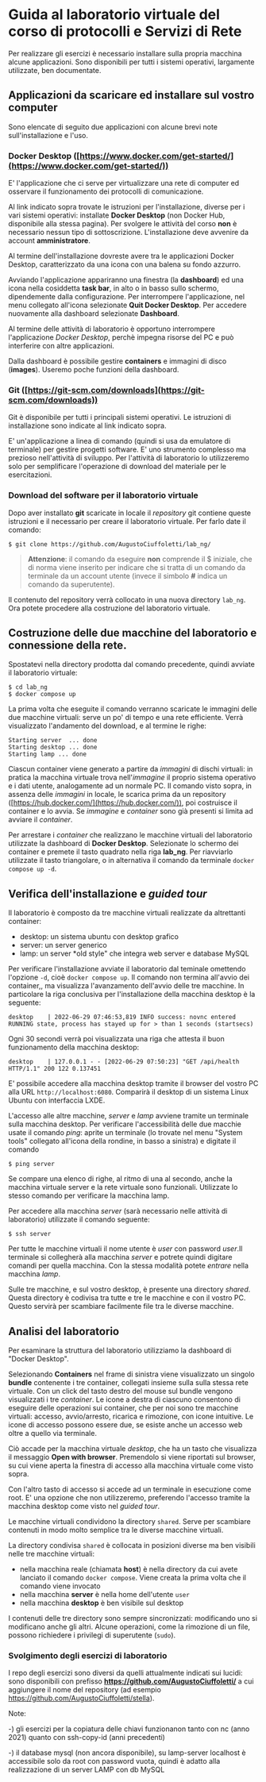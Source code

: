 # Guida al laboratorio virtuale del corso di protocolli e Servizi di Rete
Per realizzare gli esercizi è necessario installare sulla propria macchina alcune applicazioni. Sono disponibili per tutti i sistemi operativi, largamente utilizzate, ben documentate.

## Applicazioni da scaricare ed installare sul vostro computer

Sono elencate di seguito due applicazioni con alcune brevi note sull'installazione e l'uso.

### Docker Desktop ([https://www.docker.com/get-started/](https://www.docker.com/get-started/))

E' l'applicazione che ci serve per virtualizzare una rete di computer ed osservare il funzionamento dei protocolli di comunicazione.

Al link indicato sopra trovate le istruzioni per l'installazione, diverse per i vari sistemi operativi: installate **Docker Desktop** (non Docker Hub, disponibile alla stessa pagina). Per svolgere le attività del corso **non** è necessario nessun tipo di sottoscrizione. L'installazione deve avvenire da account **amministratore**.

Al termine dell'installazione dovreste avere tra le applicazioni Docker Desktop, caratterizzato da una icona con una balena su fondo azzurro.

Avviando l'applicazione appariranno una finestra (la **dashboard**) ed una icona nella cosiddetta **task bar**, in alto o in basso sullo schermo, dipendemente dalla configurazione. Per interrompere l'applicazione, nel menu collegato all'icona selezionate **Quit Docker Desktop**. Per accedere nuovamente alla dashboard selezionate **Dashboard**.

Al termine delle attività di laboratorio è opportuno interrompere l'applicazione *Docker Desktop*, perchè impegna risorse del PC e può interferire con altre applicazioni.

Dalla dashboard è possibile gestire **containers** e immagini di disco (**images**). Useremo poche funzioni della dashboard.

### Git ([https://git-scm.com/downloads](https://git-scm.com/downloads))

Git è disponibile per tutti i principali sistemi operativi. Le istruzioni di installazione sono indicate al link indicato sopra.

E' un'applicazione a linea di comando (quindi si usa da emulatore di terminale) per gestire progetti software. E' uno strumento complesso ma prezioso nell'attività di sviluppo. Per l'attività di laboratorio lo utilizzeremo solo per semplificare l'operazione di download del materiale per le esercitazioni.

### Download del software per il laboratorio virtuale

Dopo aver installato **git** scaricate in locale il *repository* git contiene queste istruzioni e il necessario per creare il laboratorio virtuale. Per farlo date il comando:

    $ git clone https://github.com/AugustoCiuffoletti/lab_ng/

> **Attenzione**: il comando da eseguire **non** comprende il $ iniziale, che di norma viene inserito per indicare che si tratta di un comando da terminale da un account utente (invece il simbolo **#** indica un comando da superutente).

Il contenuto del repository verrà collocato in una nuova directory `lab_ng`. Ora potete procedere alla costruzione del laboratorio virtuale.

## Costruzione delle due macchine del laboratorio e connessione della rete.

Spostatevi nella directory prodotta dal comando precedente, quindi avviate il laboratorio virtuale:

    $ cd lab_ng
    $ docker compose up

La prima volta che eseguite il comando verranno scaricate le immagini delle due macchine virtuali: serve un po' di tempo e una rete efficiente. Verrà visualizzato l'andamento del download, e al termine le righe:

    Starting server  ... done
    Starting desktop ... done
    Starting lamp ... done

Ciascun container viene generato a partire da *immagini* di dischi virtuali: in pratica la macchina virtuale trova nell'*immagine* il proprio sistema operativo e i dati utente, analogamente ad un normale PC. Il comando visto sopra, in assenza delle *immagini* in locale, le scarica prima da un repository ([https://hub.docker.com/](https://hub.docker.com/)), poi costruisce il container e lo avvia. Se *immagine* e *container* sono già presenti si limita ad avviare il *container*.

Per arrestare i *container* che realizzano le macchine virtuali del laboratorio utilizzate la dashboard di **Docker Desktop**. Selezionate lo schermo dei container e premete il tasto quadrato nella riga **lab_ng**. Per riavviarlo utilizzate il tasto triangolare, o in alternativa il comando da terminale `docker compose up -d`.

## Verifica dell'installazione e *guided tour*

Il laboratorio è composto da tre macchine virtuali realizzate da altrettanti container:

- desktop: un sistema ubuntu con desktop grafico
- server: un server generico
- lamp: un server *old style" che integra web server e database MySQL

Per verificare l'installazione avviate il laboratorio dal teminale omettendo l'opzione `-d`, cioè `docker compose up`. Il comando non termina all'avvio dei container,, ma visualizza l'avanzamento dell'avvio delle tre macchine. In particolare la riga conclusiva per l'installazione della macchina desktop è la seguente:

    desktop    | 2022-06-29 07:46:53,819 INFO success: novnc entered RUNNING state, process has stayed up for > than 1 seconds (startsecs)

Ogni 30 secondi verrà poi visualizzata una riga che attesta il buon funzionamento della macchina desktop:

    desktop    | 127.0.0.1 - - [2022-06-29 07:50:23] "GET /api/health HTTP/1.1" 200 122 0.137451
    
E' possibile accedere alla macchina desktop tramite il browser del vostro PC alla URL `http://localhost:6080`. Comparirà il desktop di un sistema Linux Ubuntu con interfaccia LXDE.

L'accesso alle altre macchine, *server* e *lamp* avviene tramite un terminale sulla macchina desktop. Per verificare l'accessibilità delle due macchie usate il comando *ping*: aprite un terminale (lo trovate nel menu "System tools" collegato all'icona della rondine, in basso a sinistra) e digitate il comando

    $ ping server

Se compare una elenco di righe, al ritmo di una al secondo, anche la macchina virtuale server e la rete virtuale sono funzionali. Utilizzate lo stesso comando per verificare la macchina lamp.

Per accedere alla macchina *server* (sarà necessario nelle attività di laboratorio) utilizzate il comando seguente:

    $ ssh server

Per tutte le macchine virtuali il nome utente è *user* con password *user*.Il terminale si collegherà alla macchina *server* e potrete quindi digitare comandi per quella macchina. Con la stessa modalità potete *entrare* nella macchina *lamp*.

Sulle tre macchine, e sul vostro desktop, è presente una directory *shared*. Questa directory è codivisa tra tutte e tre le macchine e con il vostro PC. Questo servirà per scambiare facilmente  file tra le diverse macchine.

## Analisi del laboratorio

Per esaminare la struttura del laboratorio utilizziamo la dashboard di "Docker Desktop".

Selezionando **Containers** nel frame di sinistra viene visualizzato un singolo **bundle** contenente i tre container, collegati insieme sulla sulla stessa rete virtuale. Con un click del tasto destro del mouse sul bundle vengono visualizzati i tre *container*. Le icone a destra di ciascuno consentono di eseguire delle operazioni sui container, che per noi sono tre macchine virtuali: accesso, avvio/arresto, ricarica e rimozione, con icone intuitive. Le icone di accesso possono essere due, se esiste anche un accesso web oltre a quello via terminale.

Ciò accade per la macchina virtuale *desktop*, che ha un tasto che visualizza il messaggio **Open with browser**. Premendolo si viene riportati sul browser, su cui viene aperta la finestra di accesso alla macchina virtuale come visto sopra. 

Con l'altro tasto di accesso si accede ad un terminale in esecuzione come root. E' una opzione che non utilizzeremo, preferendo l'accesso tramite la macchina desktop come visto nel *guided tour*.

Le macchine virtuali condividono la directory `shared`. Serve per scambiare contenuti in modo molto semplice tra le diverse macchine virtuali.

La directory condivisa `shared` è collocata in posizioni diverse ma ben visibili nelle tre macchine virtuali:

* nella macchina reale (chiamata **host**) è nella directory da cui avete lanciato il comando `docker compose`. Viene creata la prima volta che il comando viene invocato
* nella macchina **server** è nella home dell'utente `user`
* nella macchina **desktop** è ben visibile sul desktop

I contenuti delle tre directory sono sempre sincronizzati: modificando uno si modificano anche gli altri. Alcune operazioni, come la rimozione di un file, possono richiedere i privilegi di superutente (`sudo`).

### Svolgimento degli esercizi di laboratorio

I repo degli esercizi sono diversi da quelli attualmente indicati sui lucidi: sono disponibili con prefisso **https://github.com/AugustoCiuffoletti/** a cui aggiungere il nome del repository (ad esempio https://github.com/AugustoCiuffoletti/stella).

Note:

-) gli esercizi per la copiatura delle chiavi funzionanon tanto con nc (anno 2021) quanto con ssh-copy-id (anni precedenti)

-) il database mysql (non ancora disponibile), su lamp-server localhost è accessibile solo da root con password vuota, quindi è adatto alla realizzazione di un server LAMP con db MySQL

